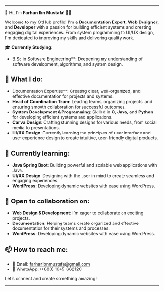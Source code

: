 

---

👋 Hi, I'm **Farhan Ibn Mustafa**! 👨‍💻

Welcome to my GitHub profile! I'm a **Documentation Expert**, **Web Designer**, and **Developer** with a passion for building efficient systems and creating engaging digital experiences. From system programming to UI/UX design, I'm dedicated to improving my skills and delivering quality work.

🎓 **Currently Studying**:
- B.Sc in Software Engineering**: Deepening my understanding of software development, algorithms, and system design.

## 💼 What I do:
- Documentation Expertise**: Creating clear, well-organized, and effective documentation for projects and systems.
- **Head of Coordination Team**: Leading teams, organizing projects, and ensuring smooth collaboration for successful outcomes.
- **System Development & Programming**: Skilled in **C**, **Java**, and **Python** for developing efficient systems and applications.
- **Canva Design**: Crafting stunning designs for various needs, from social media to presentations.
- **UI/UX Design**: Currently learning the principles of user interface and user experience design to create intuitive, user-friendly digital products.

## 🌱 Currently learning:
- **Java Spring Boot**: Building powerful and scalable web applications with Java.
- **UI/UX Design**: Designing with the user in mind to create seamless and engaging experiences.
- **WordPress**: Developing dynamic websites with ease using WordPress.

## 💞️ Open to collaboration on:
- **Web Design & Development**: I’m eager to collaborate on exciting projects.
- **Documentation**: Helping teams create organized and effective documentation for their systems and processes.
- **WordPress**: Developing dynamic websites with ease using WordPress.

## 📫 How to reach me:
- 📧 Email: [farhanibnmustafa@gmail.com](mailto:farhanibnmustafa@gmail.com)
- 📱 WhatsApp: (+880) 1645-662120

Let’s connect and create something amazing!

---


